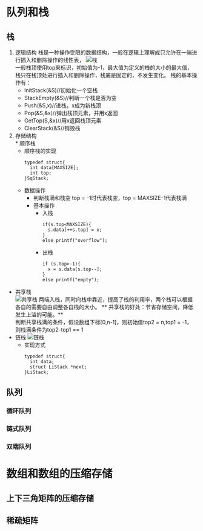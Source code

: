 # 队列和栈
## 栈
  1. 逻辑结构
    栈是一种操作受限的数据结构，一般在逻辑上理解成只允许在一端进行插入和删除操作的线性表，
    ![栈](http://d.hiphotos.baidu.com/zhidao/pic/item/b3b7d0a20cf431adb8858b624936acaf2edd9812.jpg)  
    一般栈顶使用top来标识，初始值为-1，最大值为定义的栈的大小的最大值，栈只在栈顶处进行插入和删除操作，栈底是固定的，不发生变化。
    栈的基本操作有：  
      * InitStack(&S)//初始化一个空栈
      * StackEmpty(&S)//判断一个栈是否为空
      * Push(&S,x)//进栈，x成为新栈顶
      * Pop(&S,&x)//弹出栈顶元素，并用x返回
      * GetTop(S,&x)//用x返回栈顶元素
      * ClearStack(&S//销毁栈
  2. 存储结构  
    * 顺序栈
      * 顺序栈的实现
        ```
        typedef struct{
          int data[MAXSIZE];
          int top;
        }SqStack;
        ```
      * 数据操作
        * 判断栈满和栈空
          top = -1时代表栈空，top = MAXSIZE-1代表栈满
        * 基本操作
          * 入栈
            ```
            if(s.top<MAXSIZE){
              s.data[++s.top] = x;
            }
            else printf("overflow");
            ```
          * 出栈
            ```
            if (s.top>-1){
              x = s.data[s.top--];
            }
            else printf("empty");
            ```
   * 共享栈  
     ![共享栈](http://images2015.cnblogs.com/blog/793218/201603/793218-20160308190357475-1215887723.png) 
     两端入栈，同时向栈中靠近，提高了栈的利用率，两个栈可以根据各自的需要自由调整各自栈的大小。
     ** 共享栈的好处：节省存储空间，降低发生上溢的可能。**  
       判断共享栈满的条件，假设数组下标[0,n-1]，则初始值top2 = n,top1 = -1，则栈满条件为top2-top1 == 1
   * 链栈 
     ![链栈](http://images0.cnblogs.com/blog/521482/201308/05153510-c0c27dc2f65249c5b9507e53b76536c5.gif)   
     * 实现方式
        ```
        typedef struct{
          int data;
          struct LiStack *next;
        }LiStack;
        ```
## 队列
### 循环队列
### 链式队列
### 双端队列
# 数组和数组的压缩存储
## 上下三角矩阵的压缩存储
## 稀疏矩阵
